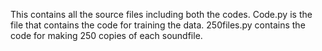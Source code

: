 This contains all the source files including both the codes. Code.py is the file that contains the code for training the data. 250files.py contains the code for making 250 copies of each soundfile.
